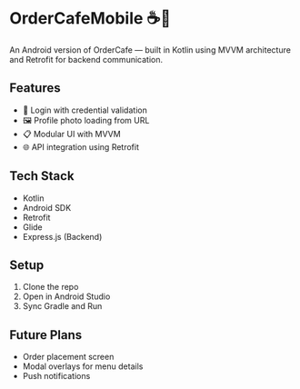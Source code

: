 # OrderCafeMobile ☕📱

An Android version of OrderCafe — built in Kotlin using MVVM architecture and Retrofit for backend communication.

## Features
- 🔐 Login with credential validation
- 🖼️ Profile photo loading from URL
- 📋 Modular UI with MVVM
- 🌐 API integration using Retrofit

## Tech Stack
- Kotlin
- Android SDK
- Retrofit
- Glide
- Express.js (Backend)

## Setup
1. Clone the repo
2. Open in Android Studio
3. Sync Gradle and Run

## Future Plans
- Order placement screen
- Modal overlays for menu details
- Push notifications

